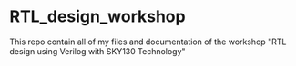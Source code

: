 # RTL_design_workshop
This repo contain all of my files and documentation of the workshop "RTL design using Verilog with SKY130 Technology"
